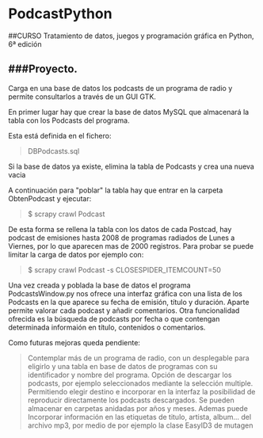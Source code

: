 # PodcastPython

##CURSO Tratamiento de datos, juegos y programación gráfica en Python, 6ª edición

###Proyecto. 
-

Carga en una base de datos los podcasts de un programa de radio y permite consultarlos a través de un GUI GTK. 

En primer lugar hay que crear la base de datos MySQL que almacenará la tabla con los Podcasts del programa.

Esta está definida en el fichero:
> DBPodcasts.sql

Si la base de datos ya existe, elimina la tabla de Podcasts y crea una nueva vacia

A continuación para "poblar" la tabla hay que entrar en la carpeta ObtenPodcast y ejecutar:
> $ scrapy crawl Podcast
    
De esta forma se rellena la tabla con los datos de cada Postcad, hay podcast de emisiones hasta 2008 de programas
radiados de Lunes a Viernes, por lo que aparecen mas de 2000 registros. Para probar se puede limitar la carga de datos
por ejemplo con:
> $ scrapy crawl Podcast -s CLOSESPIDER_ITEMCOUNT=50
    
Una vez creada y poblada la base de datos el programa PodcastsWindow.py nos ofrece una interfaz gráfica con una lista de los Podcasts en la que aparece su fecha de emisión, título y duración. Aparte permite valorar cada podcast y añadir comentarios.
Otra funcionalidad ofrecida es la búsqueda de podcasts por fecha o que contengan determinada informaión en título, contenidos o comentarios.

Como futuras mejoras queda pendiente:
> Contemplar más de un programa de radio, con un desplegable para eligirlo y una tabla en base de datos de programas con su identificador y nombre del programa. 
> Opción de descargar los podcasts, por ejemplo seleccionados mediante la selección multiple. Permitiendo elegir destino e incorporar en la interfaz la posibilidad de reproducir directamente los podcasts descargados. Se pueden almacenar en carpetas anidadas por años y meses. Ademas puede Incorporar información en las etiquetas de titulo, artista, album... del archivo mp3, por medio de por ejemplo la clase EasyID3 de mutagen

